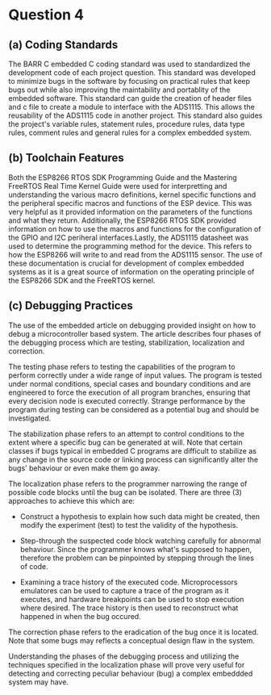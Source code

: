 # Question 4

## (a) Coding Standards

The BARR C embedded C coding standard was used to standardized the development code of each project question. This standard was developed to minimize bugs in the software by focusing on practical rules that keep bugs out while also improving the maintability and portablity of the embedded software. This standard can guide the creation of header files and c file to create a module to interface with the ADS1115. This allows the reusability of the ADS1115 code in another project. This standard also guides the project's variable rules, statement rules, procedure rules, data type rules, comment rules and general rules for a complex embedded system. 

## (b) Toolchain Features

Both the ESP8266 RTOS SDK Programming Guide and the Mastering FreeRTOS Real Time Kernel Guide were used for interpretting and understanding the various macro definitions, kernel specific functions and the peripheral specific macros and functions of the ESP device. This was very helpful as it provided information on the parameters of the functions and what they return. Additionally, the ESP8266 RTOS SDK provided information on how to use the macros and functions for the configuration of the GPIO and I2C periheral interfaces.Lastly, the ADS1115 datasheet was used to determine the programming method for the device. This refers to how the ESP8266 will write to and read from the ADS1115 sensor. The use of these documentation is crucial for development of complex embedded systems as it is a great source of information on the operating principle of the ESP8266 SDK and the FreeRTOS kernel.  

## (c) Debugging Practices

The use of the embedded article on debugging provided insight on how to debug a microcontroller based system. The article describes four phases of the debugging process which are testing, stabilization, localization and correction.

The testing phase refers to testing the capabilities of the program to perform correctly under a wide range of input values. 
The program is tested under normal conditions, special cases and boundary conditions and are engineered to force the execution of all program branches, ensuring that every decision node is executed correctly. Strange performance by the program during testing can be considered as a potential bug and should be investigated.

The stabilization phase refers to an attempt to control conditions to the extent where a specific bug can be generated at will.
Note that certain classes if bugs typical in embedded C programs are difficult to stabilize as any change in the source code or linking process can significantly alter the bugs' behaviour or even make them go away.

The localization phase refers to the programmer narrowing the range of possible code blocks until the bug can be isolated. There are three (3) approaches to achieve this which are:

- Construct a hypothesis to explain how such data might be created, then modify the experiment (test) to test the validity of the hypothesis.

-  Step-through the suspected code block watching carefully for abnormal behaviour. Since the programmer knows what's supposed to happen, therefore the problem can be pinpointed by stepping through the lines of code.

- Examining a trace history of the executed code. Microprocessors emulatores can be used to capture a trace of the program as it executes, and hardware breakpoints can be used to stop execution where desired. The trace history is then used to reconstruct what happened in when the bug occured.

The correction phase refers to the eradication of the bug once it is located. Note that some bugs may reflects a conceptual design flaw in the system. 

Understanding the phases of the debugging process and utilizing the techniques specified in the localization phase will prove very useful for detecting and correcting peculiar behaviour (bug) a complex embeddded system may have. 
